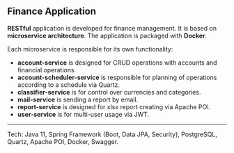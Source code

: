 <h2>Finance Application</h2>
<p><b>RESTful</b> application is developed for finance management. It is based on <b>microservice architecture</b>. The application is packaged with <b>Docker</b>.

Each microservice is responsible for its own functionality:
 - <b>account-service</b> is designed for CRUD operations with accounts and financial operations.
 - <b>account-scheduler-service</b> is responsible for planning of operations according to a schedule via Quartz.
 - <b>classifier-service</b> is for control over currencies and categories.
 - <b>mail-service</b> is sending a report by email.
 - <b>report-service</b> is designed for xlsx report creating via Apache POI.
 - <b>user-service</b> is for multi-user usage via JWT.
<hr>
<p>Tech: Java 11, Spring Framework (Boot, Data JPA, Security), PostgreSQL, Quartz, Apache POI, Docker, Swagger.
